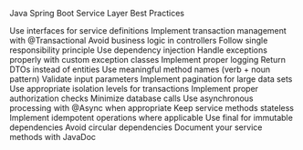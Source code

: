 Java Spring Boot Service Layer Best Practices

Use interfaces for service definitions
Implement transaction management with @Transactional
Avoid business logic in controllers
Follow single responsibility principle
Use dependency injection
Handle exceptions properly with custom exception classes
Implement proper logging
Return DTOs instead of entities
Use meaningful method names (verb + noun pattern)
Validate input parameters
Implement pagination for large data sets
Use appropriate isolation levels for transactions
Implement proper authorization checks
Minimize database calls
Use asynchronous processing with @Async when appropriate
Keep service methods stateless
Implement idempotent operations where applicable
Use final for immutable dependencies
Avoid circular dependencies
Document your service methods with JavaDoc
